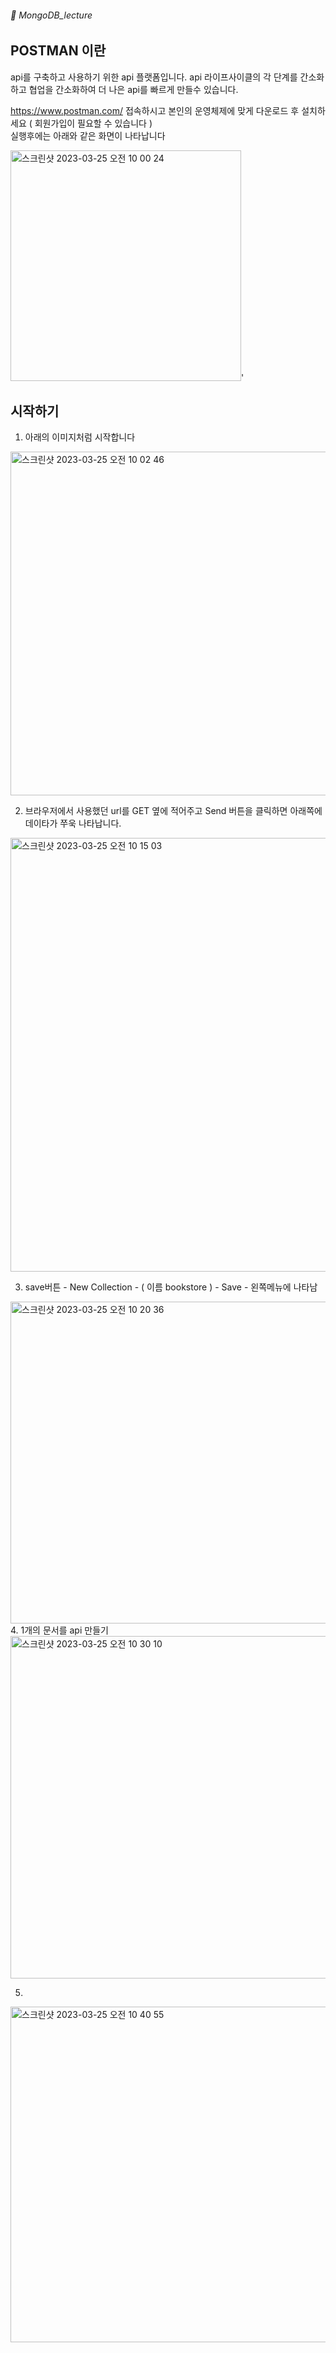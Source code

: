 ###### :cactus:  MongoDB_lecture

## POSTMAN 이란
api를 구축하고 사용하기 위한 api 플랫폼입니다. api 라이프사이클의 각 단계를 간소화하고 협업을 간소화하여 더 나은 api를 빠르게 만들수 있습니다.

https://www.postman.com/ 접속하시고 본인의 운영체제에 맞게 다운로드 후 설치하세요 
( 회원가입이 필요할 수 있습니다 )  
실행후에는 아래와 같은 화면이 나타납니다   


<img width="369" alt="스크린샷 2023-03-25 오전 10 00 24" src="https://user-images.githubusercontent.com/48478079/227671685-d10c9464-787c-4d47-b7cd-7511a2084fb3.png">'

## 시작하기
1. 아래의 이미지처럼 시작합니다 

<img width="550" alt="스크린샷 2023-03-25 오전 10 02 46" src="https://user-images.githubusercontent.com/48478079/227672788-c2300abd-7e83-4790-abfe-b93e16361cc6.png">

2.  브라우저에서 사용했던 url를 GET 옆에 적어주고 Send 버튼을 클릭하면 아래쪽에 데이타가 쭈욱 나타납니다. 
<img width="694" alt="스크린샷 2023-03-25 오전 10 15 03" src="https://user-images.githubusercontent.com/48478079/227674888-544228ac-f17f-452e-ad81-037b943ab281.png">

3. save버튼 - New Collection - ( 이름 bookstore ) - Save - 왼쪽메뉴에 나타남    
<img width="515" alt="스크린샷 2023-03-25 오전 10 20 36" src="https://user-images.githubusercontent.com/48478079/227676723-5c4d47a7-b92a-49b1-b009-bb9154594620.png">   
4. 1개의 문서를 api 만들기
<img width="548" alt="스크린샷 2023-03-25 오전 10 30 10" src="https://user-images.githubusercontent.com/48478079/227678067-c8aed73d-e5b0-42ee-8b0f-af371a7ae98d.png">

5. 
<img width="537" alt="스크린샷 2023-03-25 오전 10 40 55" src="https://user-images.githubusercontent.com/48478079/227679034-51169747-3272-47f2-af2f-aeb23bd52d0d.png">
